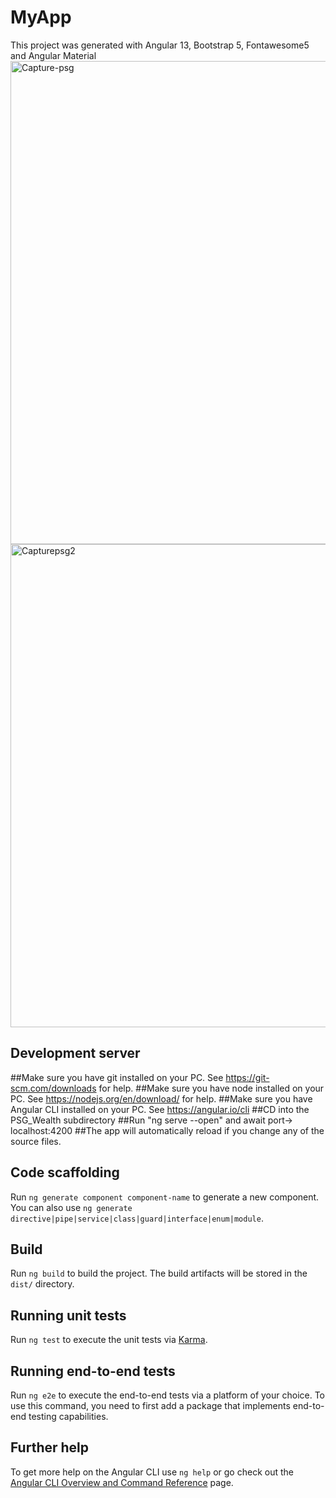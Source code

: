 # MyApp

This project was generated with Angular 13, Bootstrap 5, Fontawesome5 and Angular Material
<img width="773" alt="Capture-psg" src="https://user-images.githubusercontent.com/40579537/188353083-19c78635-684f-41a0-aea3-8da91e82128f.PNG">
<img width="773" alt="Capturepsg2" src="https://user-images.githubusercontent.com/40579537/188356291-80f6b35e-f1b0-4e95-bed9-23a6dd2ff373.PNG">



## Development server
##Make sure you have git installed on your PC. See https://git-scm.com/downloads for help.
##Make sure you have node installed on your PC. See https://nodejs.org/en/download/ for help.
##Make sure you have Angular CLI installed on your PC. See https://angular.io/cli
##CD into the PSG_Wealth subdirectory
##Run "ng serve --open" and await port-> localhost:4200
##The app will automatically reload if you change any of the source files.

## Code scaffolding

Run `ng generate component component-name` to generate a new component. You can also use `ng generate directive|pipe|service|class|guard|interface|enum|module`.

## Build

Run `ng build` to build the project. The build artifacts will be stored in the `dist/` directory.

## Running unit tests

Run `ng test` to execute the unit tests via [Karma](https://karma-runner.github.io).

## Running end-to-end tests

Run `ng e2e` to execute the end-to-end tests via a platform of your choice. To use this command, you need to first add a package that implements end-to-end testing capabilities.

## Further help

To get more help on the Angular CLI use `ng help` or go check out the [Angular CLI Overview and Command Reference](https://angular.io/cli) page.
